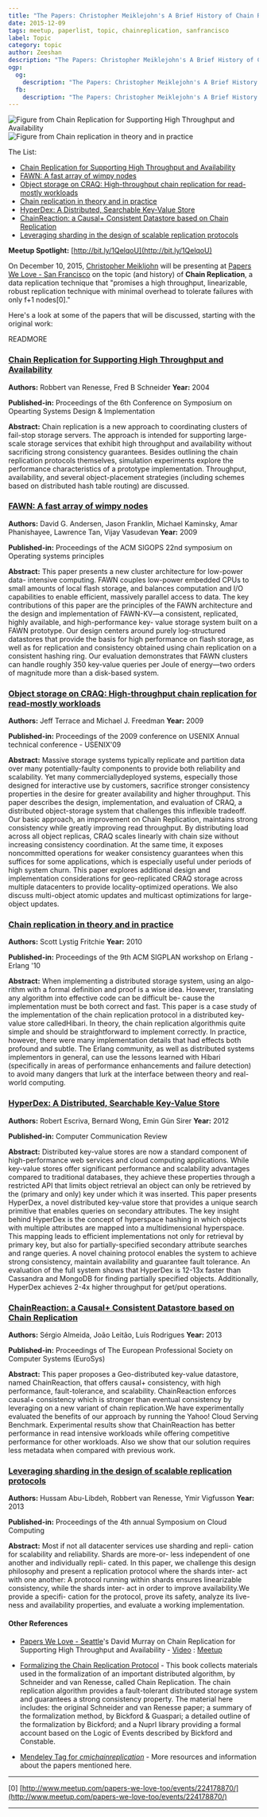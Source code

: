 ```yaml
---
title: "The Papers: Christopher Meiklejohn's A Brief History of Chain Replication"
date: 2015-12-09
tags: meetup, paperlist, topic, chainreplication, sanfrancisco
label: Topic
category: topic
author: Zeeshan
description: "The Papers: Christopher Meiklejohn's A Brief History of Chain Replication"
ogp:
  og:
    description: "The Papers: Christopher Meiklejohn's A Brief History of Chain Replication"
  fb:
    description: "The Papers: Christopher Meiklejohn's A Brief History of Chain Replication"
---
```


![Figure from Chain Replication for Supporting High Throughput and Availability](assets/images/chainrepexample1.png)
![Figure from Chain replication in theory and in practice](assets/images/chainrepexample2.png)

The List:

* [Chain Replication for Supporting High Throughput and Availability](http://www.cs.cornell.edu/home/rvr/papers/osdi04.pdf)
* [FAWN: A fast array of wimpy nodes](http://www.sigops.org/sosp/sosp09/papers/andersen-sosp09.pdf)
* [Object storage on CRAQ: High-throughput chain replication for read-mostly workloads](http://sns.cs.princeton.edu/docs/craq-usenix09.pdf)
* [Chain replication in theory and in practice](http://www.snookles.com/scott/publications/erlang2010-slf.pdf)
* [HyperDex: A Distributed, Searchable Key-Value Store](http://hyperdex.org/papers/hyperdex.pdf)
* [ChainReaction: a Causal+ Consistent Datastore based on Chain Replication](http://eurosys2013.tudos.org/wp-content/uploads/2013/paper/Almeida.pdf)
* [Leveraging sharding in the design of scalable replication protocols](http://www.ymsir.com/papers/sharding-socc.pdf)

**Meetup Spotlight:** [http://bit.ly/1QelqoU](http://bit.ly/1QelqoU)

On December 10, 2015, [Christopher Meikljohn](https://christophermeiklejohn.com/) will be presenting at [Papers We Love - San Francisco](http://www.meetup.com/papers-we-love-too) on the topic (and history) of **Chain Replication**, a data replication technique that "promises a high throughput, linearizable, robust replication technique with minimal overhead to tolerate failures with only f+1 nodes[0]."

Here's a look at some of the papers that will be discussed, starting with the original work:

READMORE

### [Chain Replication for Supporting High Throughput and Availability](http://www.cs.cornell.edu/home/rvr/papers/osdi04.pdf)

**Authors:** Robbert van Renesse, Fred B Schneider
**Year:** 2004

**Published-in:** Proceedings of the 6th Conference on Symposium on Opearting Systems Design & Implementation

**Abstract:**
Chain replication is a new approach to coordinating clusters of fail-stop storage servers. The approach is intended for supporting large-scale storage services that exhibit high throughput and availability without sacrificing strong consistency guarantees. Besides outlining the chain replication protocols themselves, simulation experiments explore the performance characteristics of a prototype implementation. Throughput, availability, and several object-placement strategies (including schemes based on distributed hash table routing) are discussed.

### [FAWN: A fast array of wimpy nodes](http://www.sigops.org/sosp/sosp09/papers/andersen-sosp09.pdf)

**Authors:** David G. Andersen, Jason Franklin, Michael Kaminsky, Amar Phanishayee, Lawrence Tan, Vijay Vasudevan
**Year:** 2009

**Published-in:** Proceedings of the ACM SIGOPS 22nd symposium on Operating systems principles

**Abstract:**
This paper presents a new cluster architecture for low-power data- intensive computing. FAWN couples low-power embedded CPUs to small amounts of local flash storage, and balances computation and I/O capabilities to enable efficient, massively parallel access to data. The key contributions of this paper are the principles of the FAWN architecture and the design and implementation of FAWN-KV—a consistent, replicated, highly available, and high-performance key- value storage system built on a FAWN prototype. Our design centers around purely log-structured datastores that provide the basis for high performance on flash storage, as well as for replication and consistency obtained using chain replication on a consistent hashing ring. Our evaluation demonstrates that FAWN clusters can handle roughly 350 key-value queries per Joule of energy—two orders of magnitude more than a disk-based system.

### [Object storage on CRAQ: High-throughput chain replication for read-mostly workloads](http://sns.cs.princeton.edu/docs/craq-usenix09.pdf)

**Authors:** Jeff Terrace and Michael J. Freedman
**Year:** 2009

**Published-in:** Proceedings of the 2009 conference on USENIX Annual technical conference - USENIX'09

**Abstract:**
Massive storage systems typically replicate and partition data over many potentially-faulty components to provide both reliability and scalability. Yet many commerciallydeployed systems, especially those designed for interactive use by customers, sacrifice stronger consistency properties in the desire for greater availability and higher throughput. This paper describes the design, implementation, and evaluation of CRAQ, a distributed object-storage system that challenges this inflexible tradeoff. Our basic approach, an improvement on Chain Replication, maintains strong consistency while greatly improving read throughput. By distributing load across all object replicas, CRAQ scales linearly with chain size without increasing consistency coordination. At the same time, it exposes noncommitted operations for weaker consistency guarantees when this suffices for some applications, which is especially useful under periods of high system churn. This paper explores additional design and implementation considerations for geo-replicated CRAQ storage across multiple datacenters to provide locality-optimized operations. We also discuss multi-object atomic updates and multicast optimizations for large-object updates.

### [Chain replication in theory and in practice](http://www.snookles.com/scott/publications/erlang2010-slf.pdf)

**Authors:** Scott Lystig Fritchie
**Year:** 2010

**Published-in:** Proceedings of the 9th ACM SIGPLAN workshop on Erlang - Erlang '10

**Abstract:**
When implementing a distributed storage system, using an algo- rithm with a formal definition and proof is a wise idea. However, translating any algorithm into effective code can be difficult be- cause the implementation must be both correct and fast. This paper is a case study of the implementation of the chain replication protocol in a distributed key-value store calledHibari. In theory, the chain replication algorithmis quite simple and should be straightforward to implement correctly. In practice, however, there were many implementation details that had effects both profound and subtle. The Erlang community, as well as distributed systems implementors in general, can use the lessons learned with Hibari (specifically in areas of performance enhancements and failure detection) to avoid many dangers that lurk at the interface between theory and real-world computing.

### [HyperDex: A Distributed, Searchable Key-Value Store](http://hyperdex.org/papers/hyperdex.pdf)

**Authors:** Robert Escriva, Bernard Wong, Emin Gün Sirer
**Year:** 2012

**Published-in:** Computer Communication Review

**Abstract:**
Distributed key-value stores are now a standard component of high-performance web services and cloud computing applications. While key-value stores offer significant performance and scalability advantages compared to traditional databases, they achieve these properties through a restricted API that limits object retrieval an object can only be retrieved by the (primary and only) key under which it was inserted. This paper presents HyperDex, a novel distributed key-value store that provides a unique search primitive that enables queries on secondary attributes. The key insight behind HyperDex is the concept of hyperspace hashing in which objects with multiple attributes are mapped into a multidimensional hyperspace. This mapping leads to efficient implementations not only for retrieval by primary key, but also for partially-specified secondary attribute searches and range queries. A novel chaining protocol enables the system to achieve strong consistency, maintain availability and guarantee fault tolerance. An evaluation of the full system shows that HyperDex is 12-13x faster than Cassandra and MongoDB for finding partially specified objects. Additionally, HyperDex achieves 2-4x higher throughput for get/put operations.

### [ChainReaction: a Causal+ Consistent Datastore based on Chain Replication](http://eurosys2013.tudos.org/wp-content/uploads/2013/paper/Almeida.pdf)

**Authors:** S&eacute;rgio Almeida, Jo&atilde;o Leit&atilde;o, Lu&iacute;s Rodrigues
**Year:** 2013

**Published-in:** Proceedings of The European Professional Society on Computer Systems (EuroSys)

**Abstract:**
This paper proposes a Geo-distributed key-value datastore, named ChainReaction, that offers causal+ consistency, with high performance, fault-tolerance, and scalability. ChainReaction enforces causal+ consistency which is stronger than eventual consistency by leveraging on a new variant of chain replication.We have experimentally evaluated the benefits of our approach by running the Yahoo! Cloud Serving Benchmark. Experimental results show that ChainReaction has better performance in read intensive workloads while offering competitive performance for other workloads. Also we show that our solution requires less metadata when compared with previous work.

### [Leveraging sharding in the design of scalable replication protocols](http://www.ymsir.com/papers/sharding-socc.pdf)

**Authors:** Hussam Abu-Libdeh, Robbert van Renesse, Ymir Vigfusson
**Year:** 2013

**Published-in:** Proceedings of the 4th annual Symposium on Cloud Computing

**Abstract:**
Most if not all datacenter services use sharding and repli- cation for scalability and reliability. Shards are more-or- less independent of one another and individually repli- cated. In this paper, we challenge this design philosophy and present a replication protocol where the shards inter- act with one another: A protocol running within shards ensures linearizable consistency, while the shards inter- act in order to improve availability.We provide a specifi- cation for the protocol, prove its safety, analyze its live- ness and availability properties, and evaluate a working implementation.

#### Other References

* [Papers We Love - Seattle](http://www.meetup.com/Papers-We-Love-Seattle/)'s David Murray on Chain Replication for Supporting High Throughput and Availability - [Video](https://www.youtube.com/watch?v=nEbD-qutsKo) : [Meetup](http://bit.ly/1ITPeQ8)

* [Formalizing the Chain Replication Protocol](http://www.nuprl.org/FDLcontentAUXdocs/ChainRepl/) -
This book collects materials used in the formalization of an important distributed algorithm, by Schneider and van Renesse, called Chain Replication. The chain replication algorithm provides a fault-tolerant distributed storage system and guarantees a strong consistency property. The material here includes: the original Schneider and van Renesse paper; a summary of the formalization method, by Bickford & Guaspari; a detailed outline of the formalization by Bickford; and a Nuprl library providing a formal account based on the Logic of Events described by Bickford and Constable.

* [Mendeley Tag for *cmjchainreplication*](https://www.mendeley.com/groups/7644501/papers-we-love/papers/added/0/tag/chain_replication/) - More resources and information about the papers mentioned here.

---

[0] [http://www.meetup.com/papers-we-love-too/events/224178870/](http://www.meetup.com/papers-we-love-too/events/224178870/)

---
